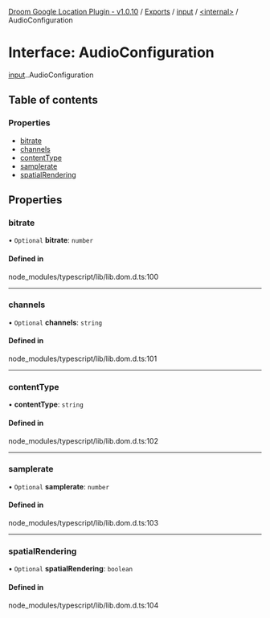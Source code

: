 [Droom Google Location Plugin - v1.0.10](../README.md) / [Exports](../modules.md) / [input](../modules/input.md) / [<internal\>](../modules/input._internal_.md) / AudioConfiguration

# Interface: AudioConfiguration

[input](../modules/input.md).[<internal>](../modules/input._internal_.md).AudioConfiguration

## Table of contents

### Properties

- [bitrate](input._internal_.AudioConfiguration.md#bitrate)
- [channels](input._internal_.AudioConfiguration.md#channels)
- [contentType](input._internal_.AudioConfiguration.md#contenttype)
- [samplerate](input._internal_.AudioConfiguration.md#samplerate)
- [spatialRendering](input._internal_.AudioConfiguration.md#spatialrendering)

## Properties

### bitrate

• `Optional` **bitrate**: `number`

#### Defined in

node_modules/typescript/lib/lib.dom.d.ts:100

___

### channels

• `Optional` **channels**: `string`

#### Defined in

node_modules/typescript/lib/lib.dom.d.ts:101

___

### contentType

• **contentType**: `string`

#### Defined in

node_modules/typescript/lib/lib.dom.d.ts:102

___

### samplerate

• `Optional` **samplerate**: `number`

#### Defined in

node_modules/typescript/lib/lib.dom.d.ts:103

___

### spatialRendering

• `Optional` **spatialRendering**: `boolean`

#### Defined in

node_modules/typescript/lib/lib.dom.d.ts:104
